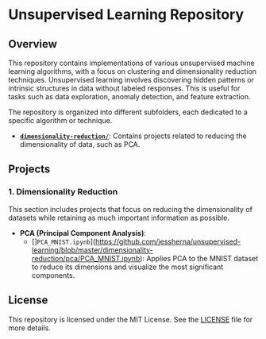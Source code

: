 # Unsupervised Learning Repository

## Overview
This repository contains implementations of various unsupervised machine learning algorithms, with a focus on clustering and dimensionality reduction techniques. Unsupervised learning involves discovering hidden patterns or intrinsic structures in data without labeled responses. This is useful for tasks such as data exploration, anomaly detection, and feature extraction.

The repository is organized into different subfolders, each dedicated to a specific algorithm or technique.

- [**`dimensionality-reduction/`**](https://github.com/jessherna/unsupervised-learning/tree/master/dimensionality-reduction/pca): Contains projects related to reducing the dimensionality of data, such as PCA.

## Projects

### 1. Dimensionality Reduction
This section includes projects that focus on reducing the dimensionality of datasets while retaining as much important information as possible. 
- **PCA (Principal Component Analysis)**: 
    - []`PCA_MNIST.ipynb`](https://github.com/jessherna/unsupervised-learning/blob/master/dimensionality-reduction/pca/PCA_MNIST.ipynb): Applies PCA to the MNIST dataset to reduce its dimensions and visualize the most significant components.


## License
This repository is licensed under the MIT License. See the [LICENSE](LICENSE) file for more details.
